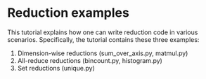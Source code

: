 <!--
SPDX-FileCopyrightText: Copyright (c) 2023 NVIDIA CORPORATION & AFFILIATES. All rights reserved.
SPDX-License-Identifier: LicenseRef-NvidiaProprietary

NVIDIA CORPORATION, its affiliates and licensors retain all intellectual
property and proprietary rights in and to this material, related
documentation and any modifications thereto. Any use, reproduction,
disclosure or distribution of this material and related documentation
without an express license agreement from NVIDIA CORPORATION or
its affiliates is strictly prohibited.
-->

# Reduction examples

This tutorial explains how one can write reduction code in various scenarios.
Specifically, the tutorial contains these three examples:

1. Dimension-wise reductions (sum_over_axis.py, matmul.py)
2. All-reduce reductions (bincount.py, histogram.py)
3. Set reductions (unique.py)
